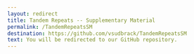 ```yaml
---
layout: redirect
title: Tandem Repeats -- Supplementary Material
permalink: /TandemRepeatsSM
destination: https://github.com/vsudbrack/TandemRepeatsSM
text: You will be redirected to our GitHub repository.
---
```


